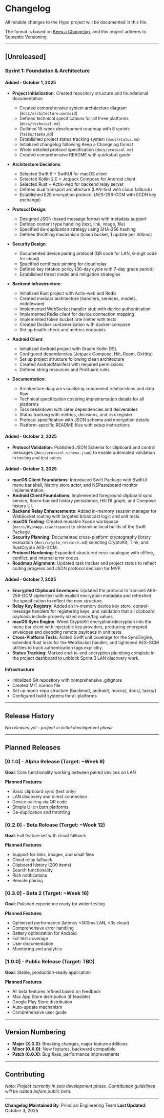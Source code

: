 # Changelog

All notable changes to the Hypo project will be documented in this file.

The format is based on [Keep a Changelog](https://keepachangelog.com/en/1.0.0/),
and this project adheres to [Semantic Versioning](https://semver.org/spec/v2.0.0.html).

---

## [Unreleased]

### Sprint 1: Foundation & Architecture

#### Added - October 1, 2025
- **Project Initialization**: Created repository structure and foundational documentation
  - Created comprehensive system architecture diagram (`docs/architecture.mermaid`)
  - Defined technical specifications for all three platforms (`docs/technical.md`)
  - Outlined 16-week development roadmap with 8 sprints (`tasks/tasks.md`)
  - Established project status tracking system (`docs/status.md`)
  - Initialized changelog following Keep a Changelog format
  - Wrote detailed protocol specification (`docs/protocol.md`)
  - Created comprehensive README with quickstart guide
  
- **Architecture Decisions**:
  - Selected Swift 6 + SwiftUI for macOS client
  - Selected Kotlin 2.0 + Jetpack Compose for Android client
  - Selected Rust + Actix-web for backend relay server
  - Defined dual transport architecture (LAN-first with cloud fallback)
  - Established E2E encryption protocol (AES-256-GCM with ECDH key exchange)
  
- **Protocol Design**:
  - Designed JSON-based message format with metadata support
  - Defined content type handling (text, link, image, file)
  - Specified de-duplication strategy using SHA-256 hashing
  - Defined throttling mechanism (token bucket, 1 update per 300ms)
  
- **Security Design**:
  - Documented device pairing protocol (QR code for LAN, 6-digit code for cloud)
  - Specified certificate pinning for cloud relay
  - Defined key rotation policy (30-day cycle with 7-day grace period)
  - Established threat model and mitigation strategies

- **Backend Infrastructure**:
  - Initialized Rust project with Actix-web and Redis
  - Created modular architecture (handlers, services, models, middleware)
  - Implemented WebSocket handler stub with device authentication
  - Implemented Redis client for device connection mapping
  - Implemented token bucket rate limiter with tests
  - Created Docker containerization with docker-compose
  - Set up health check and metrics endpoints

- **Android Client**:
  - Initialized Android project with Gradle Kotlin DSL
  - Configured dependencies (Jetpack Compose, Hilt, Room, OkHttp)
  - Set up project structure following clean architecture
  - Created AndroidManifest with required permissions
  - Defined string resources and ProGuard rules

- **Documentation**:
  - Architecture diagram visualizing component relationships and data flow
  - Technical specification covering implementation details for all platforms
  - Task breakdown with clear dependencies and deliverables
  - Status tracking with metrics, decisions, and risk register
  - Protocol specification with JSON schema and encryption details
  - Platform-specific README files with setup instructions

#### Added - October 2, 2025
- **Protocol Validation**: Published JSON Schema for clipboard and control messages (`docs/protocol.schema.json`) to enable automated validation in tooling and test suites

#### Added - October 3, 2025
- **macOS Client Foundations**: Introduced Swift Package with SwiftUI menu bar shell, history store actor, and NSPasteboard monitor implementation.
- **Android Client Foundations**: Implemented foreground clipboard sync service, Room-backed history persistence, Hilt DI graph, and Compose history UI.
- **Backend Relay Enhancements**: Added in-memory session manager for WebSocket routing with targeted broadcast logic and unit tests.
- **macOS Tooling**: Created reusable Xcode workspace (`macos/HypoApp.xcworkspace`) to streamline local builds of the Swift Package.
- **Security Planning**: Documented cross-platform cryptography library evaluation (`docs/crypto_research.md`) selecting CryptoKit, Tink, and RustCrypto AES-GCM.
- **Protocol Hardening**: Expanded structured error catalogue with offline, conflict, and internal error codes.
- **Roadmap Alignment**: Updated task tracker and project status to reflect coding progress and JSON protocol decision for MVP.

#### Added - October 7, 2025
- **Encrypted Clipboard Envelopes**: Updated the protocol to transmit AES-256-GCM ciphertext with explicit encryption metadata and refreshed the specification to reflect the new structure.
- **Relay Key Registry**: Added an in-memory device key store, control-message handlers for registering keys, and validation that all clipboard payloads include properly sized nonce/tag values.
- **macOS Sync Engine**: Wired CryptoKit encryption/decryption into the menu bar client with injectable key providers, producing encrypted envelopes and decoding remote payloads in unit tests.
- **Cross-Platform Tests**: Added Swift unit coverage for the SyncEngine, extended Rust tests for the WebSocket handler, and tightened AES-GCM utilities to track authentication tags explicitly.
- **Status Tracking**: Marked end-to-end encryption plumbing complete in the project dashboard to unblock Sprint 3 LAN discovery work.

#### Infrastructure
- Initialized Git repository with comprehensive .gitignore
- Created MIT license file
- Set up mono-repo structure (backend/, android/, macos/, docs/, tasks/)
- Configured build systems for all platforms

---

## Release History

*No releases yet - project in initial development phase*

---

## Planned Releases

### [0.1.0] - Alpha Release (Target: ~Week 8)
**Goal**: Core functionality working between paired devices on LAN

**Planned Features**:
- Basic clipboard sync (text only)
- LAN discovery and direct connection
- Device pairing via QR code
- Simple UI on both platforms
- De-duplication and throttling

### [0.2.0] - Beta Release (Target: ~Week 12)
**Goal**: Full feature set with cloud fallback

**Planned Features**:
- Support for links, images, and small files
- Cloud relay fallback
- Clipboard history (200 items)
- Search functionality
- Rich notifications
- Remote pairing

### [0.3.0] - Beta 2 (Target: ~Week 16)
**Goal**: Polished experience ready for wider testing

**Planned Features**:
- Optimized performance (latency <500ms LAN, <3s cloud)
- Comprehensive error handling
- Battery optimization for Android
- Full test coverage
- User documentation
- Monitoring and analytics

### [1.0.0] - Public Release (Target: TBD)
**Goal**: Stable, production-ready application

**Planned Features**:
- All beta features refined based on feedback
- Mac App Store distribution (if feasible)
- Google Play Store distribution
- Auto-update mechanism
- Comprehensive user guide

---

## Version Numbering

- **Major (X.0.0)**: Breaking changes, major feature additions
- **Minor (0.X.0)**: New features, backward compatible
- **Patch (0.0.X)**: Bug fixes, performance improvements

---

## Contributing

*Note: Project currently in solo development phase. Contribution guidelines will be added before public beta.*

---

**Changelog Maintained By**: Principal Engineering Team
**Last Updated**: October 3, 2025

